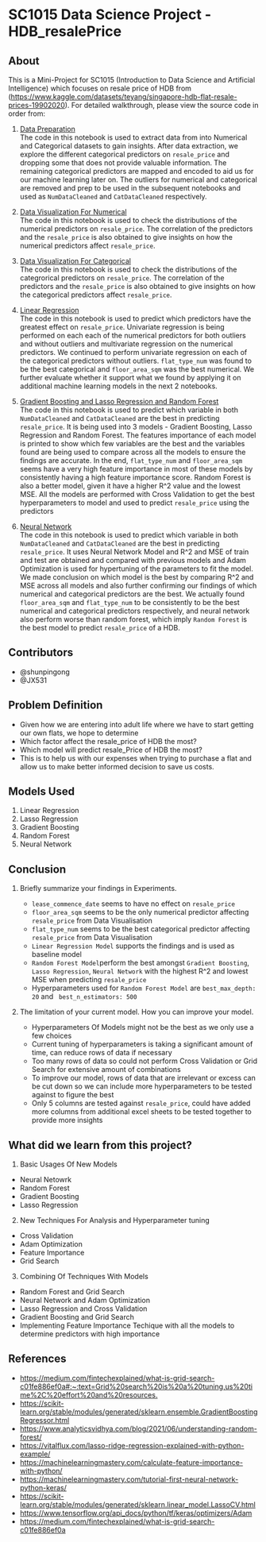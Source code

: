# SC1015 Data Science Project - HDB_resalePrice

## About

This is a Mini-Project for SC1015 (Introduction to Data Science and Artificial Intelligence) which focuses on resale price of HDB from (https://www.kaggle.com/datasets/teyang/singapore-hdb-flat-resale-prices-19902020). For detailed walkthrough, please view the source code in order from:

1. [Data Preparation](https://github.com/shunpingong/SC1015-Project/blob/main/Data%20Preparation.ipynb) <br>
The code in this notebook is used to extract data from into Numerical and Categorical datasets to gain insights. After data extraction, we explore the different categorical predictors on `resale_price` and dropping some that does not provide valuable information. The remaining categorical predictors are mapped and encoded to aid us for our machine learning later on. The outliers for numerical and categorical are removed and prep to be used in the subsequent notebooks and used as `NumDataCleaned` and `CatDataCleaned` respectively.

2. [Data Visualization For Numerical](https://github.com/shunpingong/SC1015-Project/blob/main/Data%20Visualization%20For%20Numerical.ipynb)<br>
The code in this notebook is used to check the distributions of the numerical predictors on `resale_price`. The correlation of the predictors and the `resale_price` is also obtained to give insights on how the numerical predictors affect `resale_price`.

3. [Data Visualization For Categorical](https://github.com/shunpingong/SC1015-Project/blob/main/Data%20Visualization%20For%20Categorical.ipynb)<br>
The code in this notebook is used to check the distributions of the categrorical predictors on `resale_price`. The correlation of the predictors and the `resale_price` is also obtained to give insights on how the categorical predictors affect `resale_price`.

4. [Linear Regression](https://github.com/shunpingong/SC1015-Project/blob/main/Linear%20Regression.ipynb)<br>
The code in this notebook is used to predict which predictors have the greatest effect on `resale_price`. Univariate regression is being performed on each each of the numerical predictors for both outliers and without outliers and multivariate regression on the numerical predictors. We continued to perform univariate regression on each of the categorical predictors without outliers. `flat_type_num` was found to be the best categorical and `floor_area_sqm` was the best numerical. We further evaluate whether it support what we found by applying it on additional machine learning models in the next 2 notebooks.

5. [Gradient Boosting and Lasso Regression and Random Forest](https://github.com/shunpingong/SC1015-Project/blob/main/Gradient%20Boosting%20and%20Lasso%20Regression%20and%20Random%20Forest.ipynb)<br>
The code in this notebook is used to predict which variable in both `NumDataCleaned` and `CatDataCleaned` are the best in predicting `resale_price`. It is being used into 3 models - Gradient Boosting, Lasso Regression and Random Forest. The features importance of each model is printed to show which few variables are the best and the variables found are being used to compare across all the models to ensure the findings are accurate. In the end, `flat_type_num` and `floor_area_sqm` seems have a very high feature importance in most of these models by consistently having a high feature importance score. Random Forest is also a better model, given it have a higher R^2 value and the lowest MSE. All the models are performed with Cross Validation to get the best hyperparameters to model and used to predict `resale_price` using the predictors

6. [Neural Network](https://github.com/shunpingong/SC1015-Project/blob/main/Neural%20Network.ipynb)<br>
The code in this notebook is used to predict which variable in both `NumDataCleaned` and `CatDataCleaned` are the best in predicting `resale_price`. It uses Neural Network Model and R^2 and MSE of train and test are obtained and compared with previous models and Adam Optimization is used for hypertuning of the parameters to fit the model. We made conclusion on which model is the best by comparing R^2 and MSE across all models and also further confirming our findings of which numerical and categorical predictors are the best. We actually found `floor_area_sqm` and `flat_type_num` to be consistently to be the best numerical and categorical predictors respectively, and neural network also perform worse than random forest, which imply `Random Forest` is the best model to predict `resale_price` of a HDB.
  
## Contributors
- @shunpingong
- @JX531

## Problem Definition

- Given how we are entering into adult life where we have to start getting our own flats, we hope to determine
- Which factor affect the resale_price of HDB the most?
- Which model will predict resale_Price of HDB the most?
- This is to help us with our expenses when trying to purchase a flat and allow us to make better informed decision to save us costs.

## Models Used

1. Linear Regression
2. Lasso Regression
3. Gradient Boosting
4. Random Forest
5. Neural Network

## Conclusion
1. Briefly summarize your findings in Experiments.<br>
   - `lease_commence_date` seems to have no effect on `resale_price`
   - `floor_area_sqm` seems to be the only numerical predictor affecting `resale_price` from Data Visualisation
   - `flat_type_num` seems to be the best categorical predictor affecting `resale_price` from Data Visualisation 
   - `Linear Regression Model` supports the findings and is used as baseline model
   - `Random Forest Model`perform the best amongst `Gradient Boosting`, `Lasso Regression`, `Neural Network` with the highest R^2 and lowest MSE when predicting `resale_price`
   - Hyperparameters used for `Random Forest Model` are `best_max_depth: 20`   and  ` best_n_estimators: 500` <br>

2. The limitation of your current model. How you can improve your model.
   - Hyperparameters Of Models might not be the best as we only use a few choices
   - Current tuning of hyperparameters is taking a significant amount of time, can reduce rows of data if necessary
   - Too many rows of data so could not perform Cross Validation or Grid Search for extensive amount of combinations
   - To improve our model, rows of data that are irrelevant or excess can be cut down so we can include more hyperparameters to be tested against to figure the best
   - Only 5 columns are tested against `resale_price`, could have added more columns from additional excel sheets to be tested together to provide more insights

   
## What did we learn from this project?
1. Basic Usages Of New Models
- Neural Netowrk
- Random Forest 
- Gradient Boosting
- Lasso Regression

2. New Techniques For Analysis and Hyperparameter tuning
- Cross Validation
- Adam Optimization
- Feature Importance
- Grid Search

3. Combining Of Techniques With Models
- Random Forest and Grid Search
- Neural Network and Adam Optimization
- Lasso Regression and Cross Validation
- Gradient Boosting and Grid Search
- Implementing Feature Importance Techique with all the models to determine predictors with high importance

## References

- <https://medium.com/fintechexplained/what-is-grid-search-c01fe886ef0a#:~:text=Grid%20search%20is%20a%20tuning,us%20time%2C%20effort%20and%20resources.>
- <https://scikit-learn.org/stable/modules/generated/sklearn.ensemble.GradientBoostingRegressor.html>
- <https://www.analyticsvidhya.com/blog/2021/06/understanding-random-forest/>
- <https://vitalflux.com/lasso-ridge-regression-explained-with-python-example/>
- <https://machinelearningmastery.com/calculate-feature-importance-with-python/>
- <https://machinelearningmastery.com/tutorial-first-neural-network-python-keras/>
- <https://scikit-learn.org/stable/modules/generated/sklearn.linear_model.LassoCV.html>
- <https://www.tensorflow.org/api_docs/python/tf/keras/optimizers/Adam>
- <https://medium.com/fintechexplained/what-is-grid-search-c01fe886ef0a>
